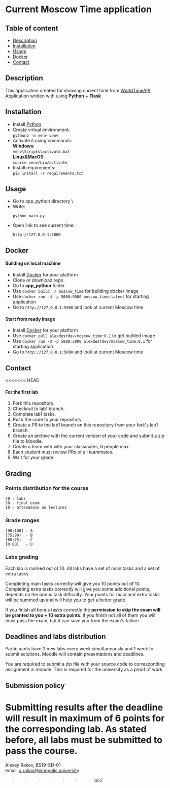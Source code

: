 # Current Moscow Time application

## Table of content
- [Description](#description)
- [Installation](#installation)
- [Usage](#usage)
- [Docker](#docker)
- [Contact](#contact)

## Description

This application created for showing current time from [WorldTimeAPI](http://worldtimeapi.org/). Application written with using **Python** + **Flask**

## Installation

- Install [Python](https://python.org)
- Create virtual environment: \
  `python3 -m venv venv`
- Activate it using commands: \
  **Windows**: \
  `venv\Scripts\activate.bat` \
  **Linux&MacOS**: \
  `source venv/bin/activate`
- Install requirements: \
  `pip install -r requirements.txt`

## Usage

- Go to app_python directory \\
- Write:
  ```
  python main.py
  ```
- Open link to see current time:
  ```
  http://127.0.0.1:5000
  ```

## Docker
#### Building on local machine
- Install [Docker](https://www.docker.com/products/docker-desktop/) for your platform
- Clone or download repo
- Go to **app_python** folder
- Use `docker build ./ moscow_time` for building docker image
- Use `docker run -d -p 5000:5000 moscow_time:latest` for starting application
- Go to `http://127.0.0.1:5000` and look at current Moscow time
#### Start from ready image
- Install [Docker](https://www.docker.com/products/docker-desktop/) for your platform
- Use `docker pull alexdestdev/moscow_time:0.1` to get builded image
- Use `docker run -d -p 5000:5000 alexdestdev/moscow_time:0.1` for starting application
- Go to `http://127.0.0.1:5000` and look at current Moscow time
## Contact

<<<<<<< HEAD
#### For the first lab

1. Fork this repository.
2. Checkout to lab1 branch.
3. Complete lab1 tasks.
4. Push the code to your repository.
5. Create a PR to the lab1 branch on this repository from your fork's lab1 branch.
6. Create an archive with the current version of your code and submit a zip file to Moodle.
7. Create a team with with your classmates, 6 people max.
8. Each student must review PRs of all teammates.
9. Wait for your grade.

## Grading

### Points distribution for the course

```
70 - labs
20 - final exam
10 - attendance on lectures
```

### Grade ranges

```
[90;100] - A
[75;90)  - B
[60;75)  - C
[0;60)   - D
```

### Labs grading

Each lab is marked out of 10. All labs have a set of main tasks and a set of extra tasks.

Completing main tasks correctly will give you 10 points out of 10. Completing extra tasks correctly will give you some additional points, depends on the bonus task difficulty. Your points for main and extra tasks will be summed up and will help you to get a better grade.

If you finish all bonus tasks correctly the **permission to skip the exam will be granted to you + 10 extra points**. If you finish not all of them you will must pass the exam, but it can save you from the exam's failure.

## Deadlines and labs distribution

Participants have 2 new labs every week simultaneously and 1 week to submit solutions. Moodle will contain presentations and deadlines.

You are required to submit a zip file with your source code to corresponding assignment in moodle. This is required for the university as a proof of work.

## Submission policy

**Submitting results after the deadline will result in maximum of 6 points for the corresponding lab. As stated before, all labs must be submitted to pass the course.**
=======
Alexey Rakov, BS19-SD-01 \
email: a.rakov@innopolis.university
>>>>>>> lab2
